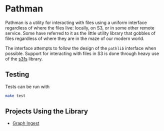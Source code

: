 # Pathman

Pathman is a utility for interacting with files using a uniform interface regardless of where
the files live: locally, on S3, or in some other remote service. Some have referred to it as the 
little utility library that gobbles of files regardless of where they are in the maze of our
modern world. 

The interface attempts to follow the design of the `pathlib` interface when possible. Support
for interacting with files in S3 is done through heavy use of the [s3fs](https://s3fs.readthedocs.io/en/latest/) 
library.

## Testing
Tests can be run with 

```bash
make test
```

## Projects Using the Library
- [Graph Ingest](https://github.com/Blackfynn/graph-ingest/)

